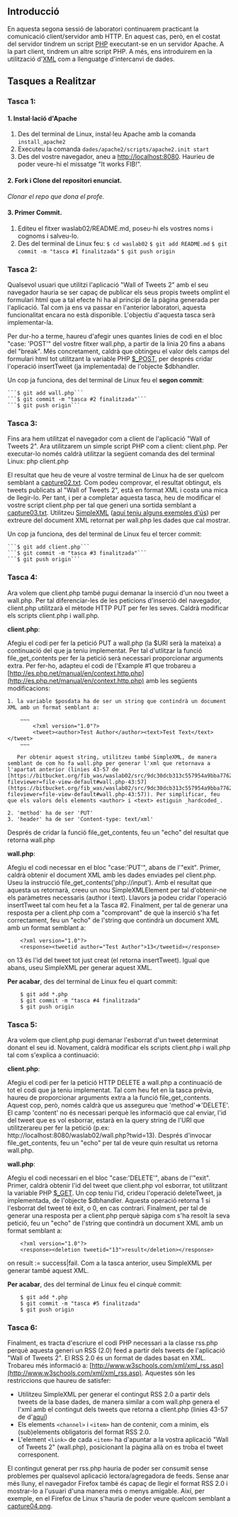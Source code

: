 ## Introducció

En aquesta segona sessió de laboratori continuarem practicant la comunicació client/servidor amb HTTP. En aquest cas, però, en el costat del servidor tindrem un script [PHP](http://www.php.net/manual/en/index.php) executant-se en un servidor Apache. A la part client, tindrem un altre script PHP. A més, ens introduirem en la utilització d'[XML](https://www.w3schools.com/xml/) com a llenguatge d'intercanvi de dades.


## Tasques a Realitzar

### Tasca 1:

#### 1. Instal·lació d'Apache

1. Des del terminal de Linux, instal·leu Apache amb la comanda ```install_apache2```
2. Executeu la comanda ```dades/apache2/scripts/apache2.init start```
3. Des del vostre navegador, aneu a [http://localhost:8080](http://localhost:8080). Haurieu de poder veure-hi el missatge "It works FIB!".

#### 2. Fork i Clone del repositori enunciat.

_Clonar el repo que dona el profe._

#### 3. Primer Commit.

1. Editeu el fitxer waslab02/README.md, poseu-hi els vostres noms i cognoms i salveu-lo.
2. Des del terminal de Linux feu:
	```$ cd waslab02```
	```$ git add README.md```
	```$ git commit -m "tasca #1 finalitzada"```
	```$ git push origin```

### Tasca 2:

Qualsevol usuari que utilitzi l'aplicació "Wall of Tweets 2" amb el seu navegador hauria se ser capaç de publicar els seus propis tweets omplint el formulari html que a tal efecte hi ha al principi de la pàgina generada per l'aplicació. Tal com ja ens va passar en l'anterior laboratori, aquesta funcionalitat encara no està disponible. L'objectiu d'aquesta tasca serà implementar-la.

Per dur-ho a terme, haureu d'afegir unes quantes linies de codi en el bloc "case: 'POST'" del vostre fitxer wall.php, a partir de la linia 20 fins a abans del "break". Més concretament, caldrà que obtingeu el valor dels camps del formulari html tot utilitzant la variable PHP [$\_POST](http://php.net/manual/en/reserved.variables.post.php), per després cridar l'operació insertTweet (ja implementada) de l'objecte $dbhandler.

Un cop ja funciona, des del terminal de Linux feu el __segon commit__:

	```$ git add wall.php```
	```$ git commit -m "tasca #2 finalitzada"```
	```$ git push origin```

### Tasca 3:

Fins ara hem utilitzat el navegador com a client de l'aplicació "Wall of Tweets 2". Ara utilitzarem un simple script PHP com a client: client.php. Per executar-lo només caldrà utilitzar la següent comanda des del terminal Linux: php client.php

El resultat que heu de veure al vostre terminal de Linux ha de ser quelcom semblant a [capture02.txt](http://atenea.upc.edu/pluginfile.php/2090721/mod_assign/intro/capture02.txt). Com podeu comprovar, el resultat obtingut, els tweets publicats al "Wall of Tweets 2", està en format XML i costa una mica de llegir-lo. Per tant, i per a completar aquesta tasca, heu de modificar el vostre script client.php per tal que generi una sortida semblant a [capture03.txt](http://atenea.upc.edu/pluginfile.php/2090721/mod_assign/intro/capture03.txt). Utilitzeu [SimpleXML](http://php.net/manual/en/book.simplexml.php) ([aquí teniu alguns exemples d'ús](http://www.php.net/manual/en/simplexml.examples-basic.php)) per extreure del document XML retornat per wall.php les dades que cal mostrar.

Un cop ja funciona, des del terminal de Linux feu el tercer commit:

	```$ git add client.php```
	```$ git commit -m "tasca #3 finalitzada"```
	```$ git push origin```

### Tasca 4:

Ara volem que client.php també pugui demanar la inserció d'un nou tweet a wall.php. Per tal diferenciar-les de les peticions d'inserció del navegador, client.php utilitzarà el mètode HTTP PUT per fer les seves. Caldrà modificar els scripts client.php i wall.php.

__client.php__:

Afegiu el codi per fer la petició PUT a wall.php (la $URI serà la mateixa) a continuació del que ja teniu implementat. Per tal d'utlitzar la funció file_get_contents per fer la petició serà necessari proporcionar arguments extra. Per fer-ho, adapteu el codi de l'Example #1 que trobareu a [http://es.php.net/manual/en/context.http.php](http://es.php.net/manual/en/context.http.php) amb les següents modificacions:

	1. la variable $posdata ha de ser un string que contindrà un document XML amb un format semblant a:
		
		~~~
			<?xml version="1.0"?>
			<tweet><author>Test Author</author><text>Test Text</text></tweet>
		~~~

	   Per obtenir aquest string, utilitzeu també SimpleXML, de manera semblant de com ho fa wall.php per generar l'xml que retornava a l'apartat anterior (linies 43-57 de [https://bitbucket.org/fib_was/waslab02/src/9dc30dcb313c557954a9bba77620aad90f7db3e9/wall.php?fileviewer=file-view-default#wall.php-43:57](https://bitbucket.org/fib_was/waslab02/src/9dc30dcb313c557954a9bba77620aad90f7db3e9/wall.php?fileviewer=file-view-default#wall.php-43:57)). Per simplificar, feu que els valors dels elements <author> i <text> estiguin _hardcoded_.

	2. 'method' ha de ser 'PUT'
	3. 'header' ha de ser 'Content-type: text/xml'

Després de cridar la funció file_get_contents, feu un "echo" del resultat que retorna wall.php

__wall.php__:

Afegiu el codi necessar en el bloc "case:'PUT'", abans de l'"exit". Primer, caldrà obtenir el document XML amb les dades enviades pel client.php. Useu la instrucció file_get_contents('php://input'). Amb el resultat que aquesta us retornarà, creeu un nou SimpleXMLElement per tal d'obtenir-ne els paràmetres necessaris (author i text). Llavors ja podeu cridar l'operació insertTweet tal com heu fet a la Tasca #2. Finalment, per tal de generar una resposta per a client.php com a "comprovant" de què la inserció s'ha fet correctament, feu un "echo" de l'string que contindrà un document XML amb un format semblant a:

~~~
	<?xml version="1.0"?>
	<response><tweetid author="Test Author">13</tweetid></response>
~~~

on 13 és l'id del tweet tot just creat (el retorna insertTweet). Igual que abans, useu SimpleXML per generar aquest XML.

**Per acabar**, des del terminal de Linux feu el quart commit:

~~~
	$ git add *.php
	$ git commit -m "tasca #4 finalitzada"
	$ git push origin
~~~

### Tasca 5:

Ara volem que client.php pugi demanar l'esborrat d'un tweet determinat donant el seu id. Novament, caldrà modificar els scripts client.php i wall.php tal com s'explica a continuació:

**client.php**:

Afegiu el codi per fer la petició HTTP DELETE a wall.php a continuació de tot el codi que ja teniu implementat. Tal com heu fet en la tasca prèvia, haureu de proporcionar arguments extra a la funció file_get_contents. Aquest cop, però, només caldrà que us assegureu que 'method'=>'DELETE'. El camp 'content' no és necessari perquè les informació que cal enviar, l'id del tweet que es vol esborrar, estarà en la query string de l'URI que utilitzerareu per fer la petició (p.ex: http://localhost:8080/waslab02/wall.php?twid=13). Després d'invocar file_get_contents, feu un "echo" per tal de veure quin resultat us retorna wall.php.

**wall.php**:

Afegiu el codi necessari en el bloc "case:'DELETE'", abans de l'"exit". Primer, caldrà obtenir l'id del tweet que client.php vol esborrar, tot utilitzant la variable PHP [$\_GET](http://www.php.net/manual/en/reserved.variables.get.php). Un cop teniu l'id, crideu l'operació deleteTweet, ja implementada, de l'objecte $dbhandler. Aquesta operació retorna 1 si l'esborrat del tweet té èxit, o 0, en cas contrari. Finalment, per tal de generar una resposta per a client.php perquè sàpiga com s'ha resolt la seva petició, feu un "echo" de l'string que contindrà un document XML amb un format semblant a:

~~~
	<?xml version="1.0"?>
	<response><deletion tweetid="13">result</deletion></response>
~~~

on result := success|fail. Com a la tasca anterior, useu SimpleXML per generar també aquest XML.

**Per acabar**, des del terminal de Linux feu el cinquè commit:

~~~
	$ git add *.php
	$ git commit -m "tasca #5 finalitzada"
	$ git push origin
~~~


### Tasca 6:

Finalment, es tracta d'escriure el codi PHP necessari a la classe rss.php perquè aquesta generi un RSS (2.0) feed a partir dels tweets de l'aplicació "Wall of Tweets 2". El RSS 2.0 és un format de dades basat en XML. Trobareu més informació a: [http://www.w3schools.com/xml/xml_rss.asp](http://www.w3schools.com/xml/xml_rss.asp). Aquestes són les restriccions que haureu de satisfer:

* Utilitzeu SimpleXML per generar el contingut RSS 2.0 a partir dels tweets de la base dades, de manera similar a com wall.php genera el l'xml amb el contingut dels tweets que retorna a client.php (linies 43-57 de d'[aquí](https://bitbucket.org/fib_was/waslab02/src/9dc30dcb313c557954a9bba77620aad90f7db3e9/wall.php?fileviewer=file-view-default#wall.php-43:57))
* Els elements ```<channel>``` i ```<item>``` han de contenir, com a mínim, els (sub)elements obligatoris del format RSS 2.0.
* L'element ```<link>``` de cada ```<item>``` ha d'apuntar a la vostra aplicació  "Wall of Tweets 2" (wall.php), posicionant la pàgina allà on es troba el tweet corresponent.

El contingut generat per rss.php hauria de poder ser consumit sense problemes per qualsevol aplicació lectora/agregadora de feeds. Sense anar més lluny, el navegador Firefox també és capaç de llegir el format RSS 2.0 i mostrar-lo a l'usuari d'una manera més o menys amigable. Així, per exemple, en el Firefox de Linux s'hauria de poder veure quelcom semblant a [capture04.png](http://atenea.upc.edu/pluginfile.php/2090721/mod_assign/intro/capture04.png).

